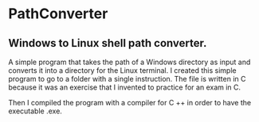 # PathConverter
## Windows to Linux shell path converter.

A simple program that takes the path of a Windows directory as input and converts it into a directory for the Linux terminal.
I created this simple program to go to a folder with a single instruction.
The file is written in C because it was an exercise that I invented to practice for an exam in C.

Then I compiled the program with a compiler for C ++ in order to have the executable .exe.
